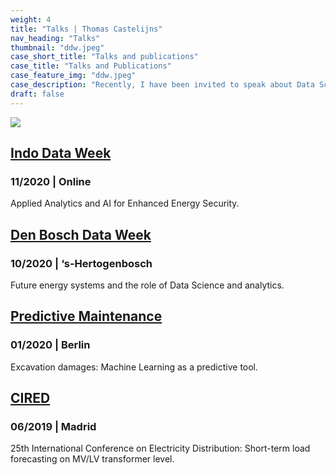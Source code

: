 ```yaml
---
weight: 4
title: "Talks | Thomas Castelijns"
nav_heading: "Talks"
thumbnail: "ddw.jpeg"
case_short_title: "Talks and publications"
case_title: "Talks and Publications"
case_feature_img: "ddw.jpeg"
case_description: "Recently, I have been invited to speak about Data Science developments. I also published scientific papers about my work."
draft: false
---
```


![](/img/ddw.jpeg)


## [Indo Data Week](https://youtu.be/eZwCyPC2EWs)
### 11/2020 | Online
Applied Analytics and AI for 
Enhanced Energy Security. 

## [Den Bosch Data Week](https://www.youtube.com/watch?v=wbTuayge1p4&ab_channel=DataWeek)
### 10/2020  | ‘s-Hertogenbosch
Future energy systems and the role
of Data Science and analytics.

## [Predictive Maintenance](https://f.hubspotusercontent30.net/hubfs/8156085/Predictive%20Maintenance%202019%20-%20Thomas%20Castelijns%20-%20Enexis%20-%20Machine%20Learning%20as%20a%20Predictive%20Tool.pdf)
### 01/2020 | Berlin
Excavation damages: 
Machine Learning as a predictive tool.

## [CIRED](https://www.cired-repository.org/bitstream/handle/20.500.12455/65/CIRED%202019%20-%20559.pdf?sequence=1&isAllowed=y)
### 06/2019  | Madrid
25th International Conference on Electricity Distribution: Short-term load forecasting on 
MV/LV transformer level.